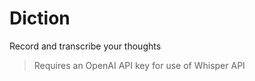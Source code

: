 # Diction

Record and transcribe your thoughts

> Requires an OpenAI API key for use of Whisper API
